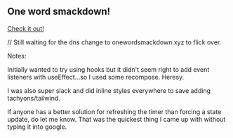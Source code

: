 ## One word smackdown!

[Check it out!](https://onewordsmackdown-7kexatmfx.now.sh/)

// Still waiting for the dns change to onewordsmackdown.xyz to flick over.

Notes:

Initially wanted to try using hooks but it didn't seem right to add event listeners
with useEffect...so I used some recompose. Heresy.

I was also super slack and did inline styles everywhere to save adding tachyons/tailwind.

If anyone has a better solution for refreshing the timer than forcing a state update,
do let me know. That was the quickest thing I came up with without typing it into google.

